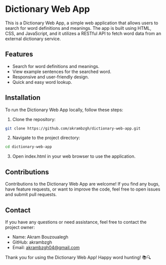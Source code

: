 # Dictionary Web App

This is a Dictionary Web App, a simple web application that allows users to search for word definitions and meanings. The app is built using HTML, CSS, and JavaScript, and it utilizes a RESTful API to fetch word data from an external dictionary service.

## Features

- Search for word definitions and meanings.
- View example sentences for the searched word.
- Responsive and user-friendly design.
- Quick and easy word lookup.

## Installation

To run the Dictionary Web App locally, follow these steps:

1. Clone the repository:

```bash
git clone https://github.com/akrambzgh/dictionary-web-app.git
```

2. Navigate to the project directory:

```bash
cd dictionary-web-app
```

3. Open index.html in your web browser to use the application.
## Contributions

Contributions to the Dictionary Web App are welcome! If you find any bugs, have feature requests, or want to improve the code, feel free to open issues and submit pull requests.

## Contact

If you have any questions or need assistance, feel free to contact the project owner:

- Name: Akram Bouzoualegh
- GitHub: akrambzgh
- Email: akrambzgh04@gmail.com

Thank you for using the Dictionary Web App! Happy word hunting! 📚🔍
